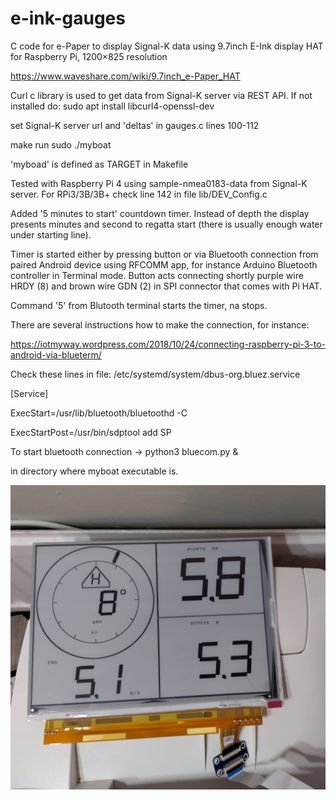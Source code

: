 # e-ink-gauges
C code for e-Paper to display Signal-K data using
9.7inch E-Ink display HAT for Raspberry Pi, 1200×825 resolution

https://www.waveshare.com/wiki/9.7inch_e-Paper_HAT

Curl c library is used to get data from Signal-K server via REST API. If not installed do:
sudo apt install libcurl4-openssl-dev

set Signal-K server url and 'deltas' in gauges.c lines 100-112

make
run sudo ./myboat 

'myboad' is defined as TARGET in Makefile

Tested with Raspberry Pi 4 using sample-nmea0183-data from Signal-K server.
For RPi3/3B/3B+ check line 142 in file lib/DEV_Config.c 

Added '5 minutes to start' countdown timer.
Instead of depth the display presents minutes and second to regatta start (there is usually enough water under starting line). 

Timer is started either by pressing button or via Bluetooth connection from paired Android device using RFCOMM app, for instance Arduino Bluetooth controller in Terminal mode.
Button acts connecting shortly purple wire HRDY (8) and brown wire GDN (2) in SPI connector that comes with Pi HAT.    

Command '5'  from Blutooth terminal starts the timer, na stops.
 
There are several instructions how to make the connection, for instance: 

https://iotmyway.wordpress.com/2018/10/24/connecting-raspberry-pi-3-to-android-via-blueterm/

Check these lines in file: 
/etc/systemd/system/dbus-org.bluez.service

[Service]

ExecStart=/usr/lib/bluetooth/bluetoothd -C

ExecStartPost=/usr/bin/sdptool add SP

To start bluetooth connection -> python3 bluecom.py & 

in directory where myboat executable is.

![Alt text](/pic/rileygauges.jpg?raw=true "Gauges")
